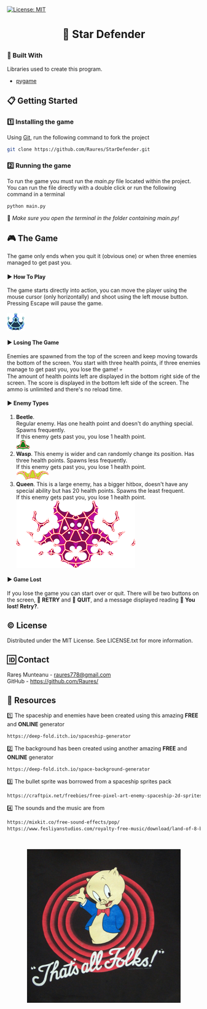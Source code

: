 [![License: MIT](https://img.shields.io/badge/License-MIT-yellow.svg)](https://opensource.org/licenses/MIT)
# <p align="center">:rocket: Star Defender</p>
### :hammer: Built With
Libraries used to create this program.<br>
* <a href="https://www.pygame.org/download.shtml">pygame</a>
## :clipboard: Getting Started
### :one: Installing the game
Using <a href="https://git-scm.com/downloads">Git</a>, run the following command to fork the project
```sh
git clone https://github.com/Raures/StarDefender.git
```
### :two: Running the game
To run the game you must run the *main.py* file located within the project.
You can run the file directly with a double click or run the following command in a terminal
```sh
python main.py
```
:small_red_triangle_down: *Make sure you open the terminal in the folder containing main.py!*
## :video_game: The Game
The game only ends when you quit it (obvious one) or when three enemies managed to get past you.
#### :arrow_forward: How To Play
The game starts directly into action, you can move the player using the mouse cursor (only horizontally) and shoot using the left mouse button.
Pressing Escape will pause the game.<br><br>
<img src="https://github.com/Raures/StarDefender/blob/master/imgs/Defender.png" width="45" height="45"/><br>
#### :arrow_forward: Losing The Game
Enemies are spawned from the top of the screen and keep moving towards the bottom of the screen.
You start with three health points, if three enemies manage to get past you, you lose the game! :skull:<br>
The amount of health points left are displayed in the bottom right side of the screen.
The score is displayed in the bottom left side of the screen.
The ammo is unlimited and there's no reload time.
#### :arrow_forward: Enemy Types
1. **Beetle**.<br>
Regular enemy. Has one health point and doesn't do anything special. Spawns frequently.<br>
If this enemy gets past you, you lose 1 health point.<br>
<img src="https://github.com/Raures/StarDefender/blob/master/imgs/Beetle.png" width="35" height="25"/><br>
2. **Wasp**.
This enemy is wider and can randomly change its position. Has three health points. Spawns less frequently.<br>
If this enemy gets past you, you lose 1 health point.<br>
<img src="https://github.com/Raures/StarDefender/blob/master/imgs/Wasp.png" width="85" height="25"/><br>
3. **Queen**.
This is a large enemy, has a bigger hitbox, doesn't have any special ability but has 20 health points. Spawns the least frequent.<br>
If this enemy gets past you, you lose 1 health point.<br>
<img src="https://github.com/Raures/StarDefender/blob/master/imgs/Queen.png" width="310" height="175"/><br>
#### :arrow_forward: Game Lost
If you lose the game you can start over or quit. There will be two buttons on the screen, :black_square_button: **RETRY** and :black_square_button: **QUIT**, and a message displayed reading :closed_book: **You lost! Retry?**.
## :copyright: License
Distributed under the MIT License. See LICENSE.txt for more information.
## :id: Contact
Rareș Munteanu - raures778@gmail.com<br>
GitHub - https://github.com/Raures/
## :deciduous_tree: Resources
:one: The spaceship and enemies have been created using this amazing **FREE** and **ONLINE** generator
```sh
https://deep-fold.itch.io/spaceship-generator
```
:two: The background has been created using another amazing **FREE** and **ONLINE** generator
```sh
https://deep-fold.itch.io/space-background-generator
```
:three: The bullet sprite was borrowed from a spaceship sprites pack
```sh
https://craftpix.net/freebies/free-pixel-art-enemy-spaceship-2d-sprites/
```
:four: The sounds and the music are from
```sh
https://mixkit.co/free-sound-effects/pop/
https://www.fesliyanstudios.com/royalty-free-music/download/land-of-8-bits/288
```
<br>
<p align="center"><img src="https://github.com/Raures/StarDefender/blob/master/imgs/0cb42d7c7f68fed8519555dd846b307b.jpg" width="400" height="400"/></p>
